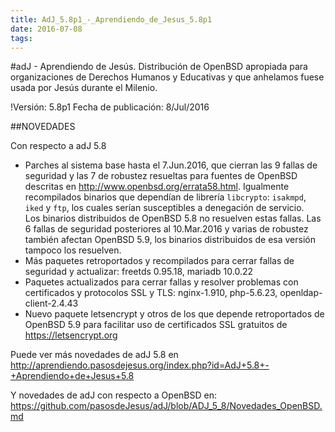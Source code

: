 ```yaml
---
title: AdJ_5.8p1_-_Aprendiendo_de_Jesus_5.8p1
date: 2016-07-08
tags:
---
```

#adJ - Aprendiendo de Jesús.
Distribución de OpenBSD apropiada para organizaciones de Derechos Humanos
y Educativas y que anhelamos fuese usada por Jesús durante el Milenio.

!Versión: 5.8p1
Fecha de publicación: 8/Jul/2016

##NOVEDADES

Con respecto a adJ 5.8

* Parches al sistema base hasta el 7.Jun.2016, que cierran las 9 fallas de 
  seguridad y las 7 de robustez resueltas para fuentes de OpenBSD descritas 
  en http://www.openbsd.org/errata58.html. Igualmente recompilados binarios 
  que dependían de librería ```libcrypto```: ```isakmpd```, 
  ```iked``` y  ```ftp```, los cuales serían susceptibles a denegación 
  de servicio.  
  Los binarios distribuidos de OpenBSD 5.8 no resuelven estas fallas. 
  Las 6 fallas de seguridad posteriores al 10.Mar.2016 y varias de robustez
  también afectan OpenBSD 5.9, los binarios distribuidos de esa versión
  tampoco los resuelven.
* Más paquetes retroportados y recompilados para cerrar fallas de seguridad y
  actualizar: 
	freetds 0.95.18, mariadb 10.0.22 
* Paquetes actualizados para cerrar fallas y resolver problemas con 
  certificados y protocolos SSL y TLS:
	nginx-1.910, php-5.6.23, openldap-client-2.4.43
* Nuevo paquete letsencrypt y otros de los que depende retroportados
  de OpenBSD 5.9 para facilitar uso de certificados SSL gratuitos de
  https://letsencrypt.org

Puede ver más novedades de adJ 5.8 en 
	http://aprendiendo.pasosdejesus.org/index.php?id=AdJ+5.8+-+Aprendiendo+de+Jesus+5.8

Y novedades de adJ con respecto a OpenBSD en:
	https://github.com/pasosdeJesus/adJ/blob/ADJ_5_8/Novedades_OpenBSD.md
